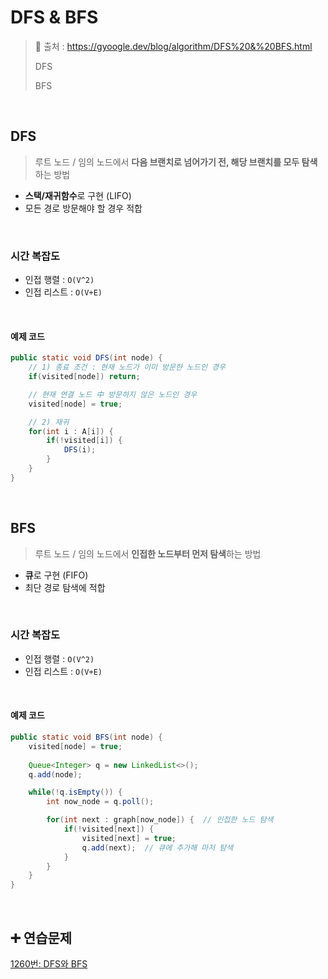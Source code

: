 # DFS & BFS

> 🔗 출처 : https://gyoogle.dev/blog/algorithm/DFS%20&%20BFS.html
>
> DFS
> 
> BFS

<br/>

## DFS
> 루트 노드 / 임의 노드에서 <b>다음 브랜치로 넘어가기 전, 해당 브랜치를 모두 탐색</b>하는 방법
- <b>스택/재귀함수</b>로 구현 (LIFO)
- 모든 경로 방문해야 할 경우 적합

<br/>

### 시간 복잡도
- 인접 행렬 : <code>O(V^2)</code>
- 인접 리스트 : <code>O(V+E)</code>

<br/>

#### 예제 코드

```java
public static void DFS(int node) {
    // 1) 종료 조건 : 현재 노드가 이미 방문한 노드인 경우
    if(visited[node]) return;

    // 현재 연결 노드 中 방문하지 않은 노드인 경우
    visited[node] = true;

    // 2) 재귀
    for(int i : A[i]) {
        if(!visited[i]) {
            DFS(i);
        }
    }
}

```

<br/>

## BFS
> 루트 노드 / 임의 노드에서 <b>인접한 노드부터 먼저 탐색</b>하는 방법
- <b>큐</b>로 구현 (FIFO)
- 최단 경로 탐색에 적합

<br/>

### 시간 복잡도
- 인접 행렬 : <code>O(V^2)</code>
- 인접 리스트 : <code>O(V+E)</code>

<br/>

#### 예제 코드

```java
public static void BFS(int node) {
    visited[node] = true;
    
    Queue<Integer> q = new LinkedList<>();
    q.add(node);

    while(!q.isEmpty()) {
        int now_node = q.poll();

        for(int next : graph[now_node]) {  // 인접한 노드 탐색
            if(!visited[next]) {
                visited[next] = true;
                q.add(next);  // 큐에 추가해 마저 탐색
            }
        }
    }
}

```

<br/>

## ➕ 연습문제
[1260번: DFS와 BFS](https://www.acmicpc.net/problem/1260)
